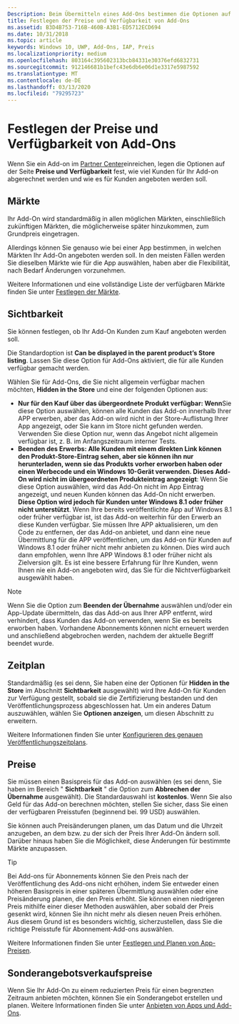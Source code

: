 ```yaml
---
Description: Beim Übermitteln eines Add-Ons bestimmen die Optionen auf der Seite „Preise und Verfügbarkeit“, zu welchem Preis und wie das Add-On Kunden angeboten werden soll.
title: Festlegen der Preise und Verfügbarkeit von Add-Ons
ms.assetid: B3D4B753-716B-460B-A3B1-ED5712ECD694
ms.date: 10/31/2018
ms.topic: article
keywords: Windows 10, UWP, Add-Ons, IAP, Preis
ms.localizationpriority: medium
ms.openlocfilehash: 803164c395602313bcb84331e30376efd6832731
ms.sourcegitcommit: 912146681b1befc43e6db6e06d1e3317e5987592
ms.translationtype: MT
ms.contentlocale: de-DE
ms.lasthandoff: 03/13/2020
ms.locfileid: "79295723"
---
```

# <a name="set-add-on-pricing-and-availability"></a>Festlegen der Preise und Verfügbarkeit von Add-Ons

Wenn Sie ein Add-on im [Partner Center](https://partner.microsoft.com/dashboard)einreichen, legen die Optionen auf der Seite **Preise und Verfügbarkeit** fest, wie viel Kunden für Ihr Add-on abgerechnet werden und wie es für Kunden angeboten werden soll.

## <a name="markets"></a>Märkte

Ihr Add-On wird standardmäßig in allen möglichen Märkten, einschließlich zukünftigen Märkten, die möglicherweise später hinzukommen, zum Grundpreis eingetragen.

Allerdings können Sie genauso wie bei einer App bestimmen, in welchen Märkten Ihr Add-On angeboten werden soll. In den meisten Fällen werden Sie dieselben Märkte wie für die App auswählen, haben aber die Flexibilität, nach Bedarf Änderungen vorzunehmen. 

Weitere Informationen und eine vollständige Liste der verfügbaren Märkte finden Sie unter [Festlegen der Märkte](define-pricing-and-market-selection.md).

## <a name="visibility"></a>Sichtbarkeit

Sie können festlegen, ob Ihr Add-On Kunden zum Kauf angeboten werden soll. 

Die Standardoption ist **Can be displayed in the parent product’s Store listing**. Lassen Sie diese Option für Add-Ons aktiviert, die für alle Kunden verfügbar gemacht werden. 

Wählen Sie für Add-Ons, die Sie nicht allgemein verfügbar machen möchten, **Hidden in the Store** und eine der folgenden Optionen aus:

-   **Nur für den Kauf über das übergeordnete Produkt verfügbar: Wenn**Sie diese Option auswählen, können alle Kunden das Add-on innerhalb Ihrer APP erwerben, aber das Add-on wird nicht in der Store-Auflistung Ihrer App angezeigt, oder Sie kann im Store nicht gefunden werden. Verwenden Sie diese Option nur, wenn das Angebot nicht allgemein verfügbar ist, z. B. im Anfangszeitraum interner Tests.
-   **Beenden des Erwerbs: Alle Kunden mit einem direkten Link können den Produkt-Store-Eintrag sehen, aber sie können ihn nur herunterladen, wenn sie das Produkts vorher erworben haben oder einen Werbecode und ein Windows 10-Gerät verwenden. Dieses Add-On wird nicht im übergeordneten Produkteintrag angezeigt**: Wenn Sie diese Option auswählen, wird das Add-On nicht im App Eintrag angezeigt, und neuen Kunden können das Add-On nicht erwerben. **Diese Option wird jedoch für Kunden unter Windows 8.1 oder früher nicht unterstützt**. Wenn Ihre bereits veröffentlichte App auf Windows 8.1 oder früher verfügbar ist, ist das Add-on weiterhin für den Erwerb an diese Kunden verfügbar. Sie müssen Ihre APP aktualisieren, um den Code zu entfernen, der das Add-on anbietet, und dann eine neue Übermittlung für die APP veröffentlichen, um das Add-on für Kunden auf Windows 8.1 oder früher nicht mehr anbieten zu können. Dies wird auch dann empfohlen, wenn Ihre APP Windows 8.1 oder früher nicht als Zielversion gilt. Es ist eine bessere Erfahrung für Ihre Kunden, wenn Ihnen nie ein Add-on angeboten wird, das Sie für die Nichtverfügbarkeit ausgewählt haben.
    
 > [!NOTE] 
 > Wenn Sie die Option zum **Beenden der Übernahme** auswählen und/oder ein App-Update übermitteln, das das Add-on aus Ihrer APP entfernt, wird verhindert, dass Kunden das Add-on verwenden, wenn Sie es bereits erworben haben. Vorhandene Abonnements können nicht erneuert werden und anschließend abgebrochen werden, nachdem der aktuelle Begriff beendet wurde.


## <a name="schedule"></a>Zeitplan

Standardmäßig (es sei denn, Sie haben eine der Optionen für **Hidden in the Store** im Abschnitt **Sichtbarkeit** ausgewählt) wird Ihre Add-On für Kunden zur Verfügung gestellt, sobald sie die Zertifizierung bestanden und den Veröffentlichungsprozess abgeschlossen hat. Um ein anderes Datum auszuwählen, wählen Sie **Optionen anzeigen**, um diesen Abschnitt zu erweitern. 

Weitere Informationen finden Sie unter [Konfigurieren des genauen Veröffentlichungszeitplans](configure-precise-release-scheduling.md).


## <a name="pricing"></a>Preise

Sie müssen einen Basispreis für das Add-on auswählen (es sei denn, Sie haben im Bereich " **Sichtbarkeit** " die Option zum **Abbrechen der Übernahme** ausgewählt). Die Standardauswahl ist **kostenlos**. Wenn Sie also Geld für das Add-on berechnen möchten, stellen Sie sicher, dass Sie einen der verfügbaren Preisstufen (beginnend bei. 99 USD) auswählen.

Sie können auch Preisänderungen planen, um das Datum und die Uhrzeit anzugeben, an dem bzw. zu der sich der Preis Ihrer Add-On ändern soll. Darüber hinaus haben Sie die Möglichkeit, diese Änderungen für bestimmte Märkte anzupassen. 

> [!TIP]
> Bei Add-ons für Abonnements können Sie den Preis nach der Veröffentlichung des Add-ons nicht erhöhen, indem Sie entweder einen höheren Basispreis in einer späteren Übermittlung auswählen oder eine Preisänderung planen, die den Preis erhöht. Sie können einen niedrigeren Preis mithilfe einer dieser Methoden auswählen, aber sobald der Preis gesenkt wird, können Sie ihn nicht mehr als diesen neuen Preis erhöhen. Aus diesem Grund ist es besonders wichtig, sicherzustellen, dass Sie die richtige Preisstufe für Abonnement-Add-ons auswählen. 

Weitere Informationen finden Sie unter [Festlegen und Planen von App-Preisen](set-and-schedule-app-pricing.md).


## <a name="sale-pricing"></a>Sonderangebotsverkaufspreise

Wenn Sie Ihr Add-On zu einem reduzierten Preis für einen begrenzten Zeitraum anbieten möchten, können Sie ein Sonderangebot erstellen und planen. Weitere Informationen finden Sie unter [Anbieten von Apps und Add-Ons](put-apps-and-add-ons-on-sale.md).



